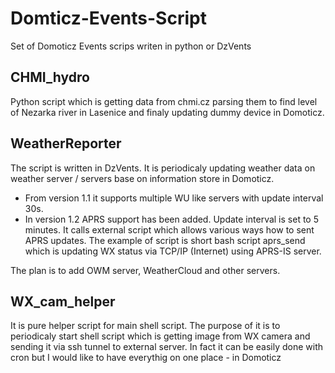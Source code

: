 # Domticz-Events-Script
Set of Domoticz Events scrips writen in python or DzVents

## CHMI_hydro 
Python script which is getting data from chmi.cz parsing them to find level of Nezarka river in Lasenice and finaly updating dummy device in Domoticz.
## WeatherReporter
The script is written in DzVents. It is periodicaly updating weather data on weather server / servers base on information store in Domoticz. 
* From version 1.1 it supports multiple WU like servers with update interval 30s. 
* In version 1.2 APRS support has been added. Update interval is set to 5 minutes. It calls external script which allows various ways how to sent APRS updates. The example of script is short bash script aprs_send which is updating WX status via TCP/IP (Internet) using APRS-IS server. 

The plan is to add OWM server, WeatherCloud and other servers.
## WX_cam_helper
It is pure helper script for main shell script. The purpose of it is to periodicaly start shell script which is getting image from WX camera and sending it via ssh tunnel to external server. In fact it can be easily done with cron but I would like to have everythig on one place - in Domoticz
